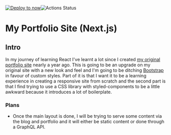 [![Deploy to now](https://deploy.now.sh/static/button.svg)](https://deploy.now.sh/?repo=https://github.com/zeit/next.js/tree/master/examples/with-typescript)![Actions Status](https://wdp9fww0r9.execute-api.us-west-2.amazonaws.com/production/badge/{owner}/{repo})

# My Portfolio Site (Next.js)

## Intro
In my journey of learning React I've learnt a lot since I created [my original portfolio site](https://github.com/c-kirkeby/portfolio-react/) nearly a year ago. This is going to be an upgrade on my original site with a new look and feel and I'm going to be ditching [Bootstrap](https://github.com/twbs/bootstrap) in favour of custom styles. Part of it is that I want it to be a learning experience in creating a responsive site from scratch and the second part is that I find trying to use a CSS library with styled-components to be a little awkward because it introduces a lot of boilerplate.

### Plans
- Once the main layout is done, I will be trying to serve some content via the blog and portfolio and it will either be static content or done through a GraphQL API.
